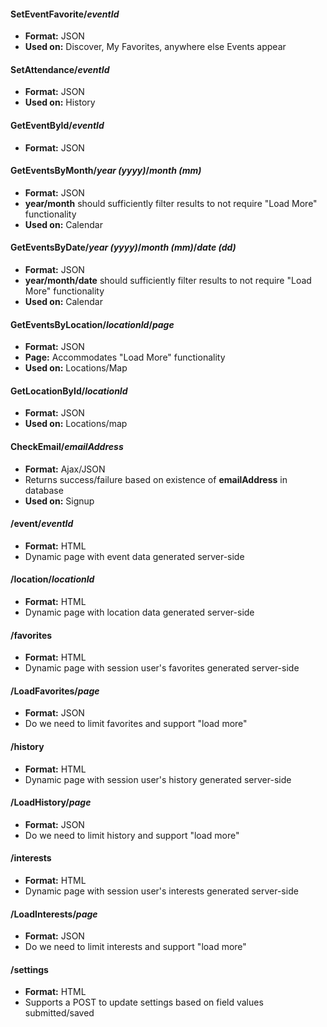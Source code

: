 #### SetEventFavorite/*eventId*

* **Format:** JSON
* **Used on:** Discover, My Favorites, anywhere else Events appear

#### SetAttendance/*eventId*

* **Format:** JSON
* **Used on:** History

#### GetEventById/*eventId*

* **Format:** JSON

#### GetEventsByMonth/*year (yyyy)*/*month (mm)*

* **Format:** JSON
* **year/month** should sufficiently filter results to not require "Load More" functionality
* **Used on:** Calendar

#### GetEventsByDate/*year (yyyy)*/*month (mm)*/*date (dd)*

* **Format:** JSON
* **year/month/date** should sufficiently filter results to not require "Load More" functionality
* **Used on:** Calendar

#### GetEventsByLocation/*locationId*/*page*

* **Format:** JSON
* **Page:** Accommodates "Load More" functionality
* **Used on:** Locations/Map

#### GetLocationById/*locationId*

* **Format:** JSON
* **Used on:** Locations/map

#### CheckEmail/*emailAddress*

* **Format:** Ajax/JSON
* Returns success/failure based on existence of **emailAddress** in database
* **Used on:** Signup

#### /event/*eventId*

* **Format:** HTML
* Dynamic page with event data generated server-side

#### /location/*locationId*

* **Format:** HTML
* Dynamic page with location data generated server-side

#### /favorites

* **Format:** HTML
* Dynamic page with session user's favorites generated server-side

#### /LoadFavorites/*page*

* **Format:** JSON
* Do we need to limit favorites and support "load more"

#### /history

* **Format:** HTML
* Dynamic page with session user's history generated server-side

#### /LoadHistory/*page*

* **Format:** JSON
* Do we need to limit history and support "load more"

#### /interests

* **Format:** HTML
* Dynamic page with session user's interests generated server-side

#### /LoadInterests/*page*

* **Format:** JSON
* Do we need to limit interests and support "load more"

#### /settings

* **Format:** HTML
* Supports a POST to update settings based on field values submitted/saved